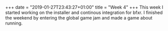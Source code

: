 +++
date = "2019-01-27T23:43:27+01:00"
title = "Week 4"
+++
This week I started working on the installer and continous integration for bfxr. I finished the weekend by entering the global game jam and made a game about running.
